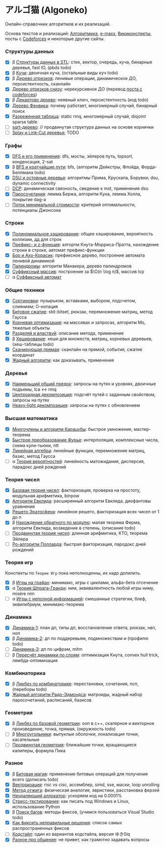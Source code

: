 # アルゴ猫 (Algoneko)

Онлайн-справочник алгоритмов и их реализаций.

Основа текстов и реализаций: [Алгоритмика](https://algorithmica.org), [e-maxx](https://e-maxx.ru/algo), [Викиконспекты](https://neerc.ifmo.ru/wiki/index.php?title=%D0%97%D0%B0%D0%B3%D0%BB%D0%B0%D0%B2%D0%BD%D0%B0%D1%8F_%D1%81%D1%82%D1%80%D0%B0%D0%BD%D0%B8%D1%86%D0%B0), посты с [Codeforces](https://codeforces.com/) и некоторые другие сайты.

### Структуры данных

* [x] β [Структуры данных в STL](stl.html): стек, вектор, очередь, куча, бинарные деревья, fast IO, (pbds todo)
* [x] β [Кучи](heap.html): двоичная куча, (остальные виды куч todo)
* [x] β [Дерево отрезков](st.html): ленивые операции, динамическое ДО, персистентноcть, сканлайн
* [x] [Дерево отрезков снизу](st2.html): нерекурсивное ДО (перевод [поста с codeforces](https://codeforces.com/blog/entry/18051))
* [x] β [Декартово дерево](treap.html): неявный ключ, персистентность (код todo)
* [x] [Дерево Фенвика](fenwick.html): почему работает, многомерный случай, бинарный поиск
* [x] [Разреженная таблица](sparse.html): static rmq, многомерный случай, disjoint sparse table
* [ ] [sqrt-дерево](sqrt2.html): // продвинутая структура данных на основе корнячки
* [ ] [Splay и Link-Cut деревья](lct.html); TODO

### Графы

* [x] [DFS и его применения](dfs.html): dfs, мосты, эйлеров путь, topsort, конденсация, 2-sat
* [x] β [BFS и кратчайшие пути](sp.html): bfs, (алгоритм Дейкстры, Флойда, Форда-Беллмана todo)
* [x] [DSU и остовные деревья](mst.html): алгоритмы Прима, Крускала, Борувки; dsu, dynamic connectivity
* [ ] [DCP](dcp.html): динамическая связность, сведение к mst, применения dsu
* [x] [Паросочетания](match.html): лемма Бержа, алгоритм Куна, лемма Холла, покрытие dag-а
* [ ] [Поток минимальной стоимости](mincost-maxflow.html): критерий оптимальности, потенциалы Джонсона

### Строки

* [x] [Полиномиальное хэширование](hash.html): общее хэширование, вероятность коллизии, дд для строк
* [x] [Префикс- и z-функция](str.html): алгортм Кнута-Морриса-Пратта, нахождение строки в строке, автомат префикс-функции
* [x] [Бор и Ахо-Корасик](trie.html): префиксное дерево, построение автомата ленивой динамикой
* [x] [Палиндромы](pal.html): алгоритм Манакера, дерево палиндромов
* [x] [Суффиксный массив](sarr.html): построение за $\O(n \log n)$, массив lcp
* [ ] α [Суффиксный автомат](saut.html)

### Общие техники

* [x] [Сортировки](sort.html): пузырьком, вставками, выбором, подсчетом, слиянием; О-нотация
* [x] [Битовое сжатие](bitset.html): std::bitset, рюкзак, перемножение матриц, метод Гаусса
* [x] [Корневая оптимизация](sqrt.html): на массивах и запросах, алгоритм Мо, тяжелые объекты
* [x] [Разделяй и властвуй](dc.html): описание метода, применение
* [x] β [Хеширование](hash2.html): хеши для множеств, матриц, корневых деревьев, (хеш-таблицы todo)
* [x] [Сканирующая прямая](sl.html): сканлайн на прямой, события, сжатие координат
* [x] [Жадный алгоритм](gr.html): как доказывать, применения

### Деревья

* [x] [Наименьший общий предок](lca.html): запросы на путях и уровнях, двоичные подъемы, lca $\leftrightarrow$ rmq
* [x] [Центроидная декомпозиция](cd.html): подсчёт путей с заданным свойством, запросы на путях
* [x] [Heavy-light декомпозиция](hld.html): запросы на путях с обновлением

### Высшая математика

* [x] [Многочлены и алгоритм Карацубы](karatsuba.html): быстрое умножение, мастер-теорема
* [x] [Быстрое преобразование Фурье](fft.html): интерполяция, комплексные числа, схема кули-тьюки, ntt
* [x] [Линейная алгебра](linalg.html): линейные функции, перемножение матриц, базис, метод Гаусса
* [ ] α [Теория вероятностей](prob.html): линейность матожидания, дисперсия, парадокс дней рождений

### Теория чисел

* [x] [Базовая теория чисел](nt.html): факторизация, проверка на простоту, модульная арифметика, binpow
* [x] [Алгоритм Евклида](gcd.html): расширенный алгоритм Евклида, диофантовы уравнения
* [x] [Решето Эратосфена](sieve.html): линейное решето, факторизация всех чисел от 1 до n
* [x] β [Нахождение обратного по модулю](rec.html): малая теорема Ферма, алгоритм Евклида, возведение в степень, (описание todo)
* [ ] [Продвинутая теория чисел](ant.html): длинная арифмитика, КТО, теорема Эйлера
* [ ] [Ро-алгоритм Полларда](pollard.html): быстрая факторизация, пародокс дней рождений

### Теория игр

Конспекты по `Теории Игр` пока неполноценны, их надо допилить.

* [x] β [Игры на графах](games.html): минимакс, игры с циклами, альфа-бета отсечение
* [x] α [Теория Шпрага-Гранди](spg.html): ним, эквивалентность любой игры ниму, misère nim
* [ ] α [Игры с неполной информацией](gimp.html): смешанные стратегии, блеф, эквилибриум, минимакс-теорема

### Динамика

* [x] [Динамика-1](d1.html): план дп, типы дп, восстановление ответа, рюкзак, нвп, ноп
* [x] β [Динамика-2](d2.html): дп по поддеревьям, подмножествам и (профилю todo)
* [ ] [Динамика-3](d3.html): дп по цифрам, mitm
* [ ] β [Пересчёт динамики по слоям](do.html): оптимизация Кнута, convex hull trick, лямбда-оптимизация

### Комбинаторика

* [x] β [Ликбез по комбинаторике](c.html): перестановки, сочетания, псп, (переборы todo)
* [x] [Жадный алгоритм Радо-Эдмондса](mat.html): матроиды, жадный набор паросочетаний, расписаний, базисов

### Геометрия

* [x] β [Ликбез по базовой геометрии](g.html): ооп в c++, скалярное и векторное произведение, точка, прямая, (окружность todo)
* [ ] β [Многоугольники](pg.html): выпуклые оболочки, локализация точки, касательные
* [ ] [Продвинутая геометрия](ag.html): ближайшие точки, вращающиеся калиперы, формула Пика

### Разное

* [x] β [Битовая магия](bit.html): применение битовых операций для получения всего (дописать todo)
* [x] [Векторизация](sse.html): risc vs cisc, ассемблер, simd, sse, маски, loop unrolling
* [x] [Метод отжига](anneal.html): физическая аналогия, эвристики, расстановка ферзей
* [x] [Неудаляющий аллокатор](nda.html): ускоряем код на 0.0001%
* [x] [Стресс-тестирование](stress.html): как писать под Windows и Linux, использование Python
* [x] β [Поиск багов](b.html): методы фиксов, (учимся пользоваться Visual Studio todo)
* [x] [Как фиксить неправильные решения](f.html): список самых распространенных фиксов
* [ ] [Кодстайл](cs.html): один из вариантов кодстайла, версия ゆき0iq
* [x] [Разное про общение](q.html): не привет, как грамотно задавать вопросы
